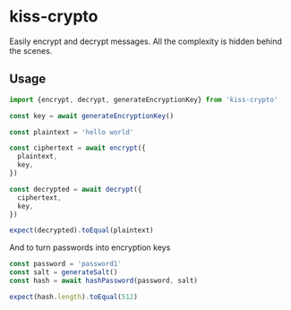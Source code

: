 # kiss-crypto

Easily encrypt and decrypt messages. All the complexity is hidden behind the scenes.

## Usage

```typescript
import {encrypt, decrypt, generateEncryptionKey} from 'kiss-crypto'

const key = await generateEncryptionKey()

const plaintext = 'hello world'

const ciphertext = await encrypt({
  plaintext,
  key,
})

const decrypted = await decrypt({
  ciphertext,
  key,
})

expect(decrypted).toEqual(plaintext)
```

And to turn passwords into encryption keys

```typescript
const password = 'password1'
const salt = generateSalt()
const hash = await hashPassword(password, salt)

expect(hash.length).toEqual(512)
```
